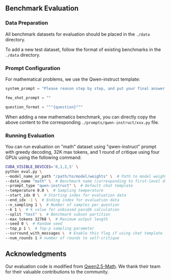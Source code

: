 
## Benchmark Evaluation

### Data Preparation

All benchmark datasets for evaluation should be placed in the `./data` directory.

To add a new test dataset, follow the format of existing benchmarks in the `./data` directory.

### Prompt Configuration

For mathematical problems, we use the Qwen-instruct template:

```python
system_prompt = "Please reason step by step, and put your final answer within \\boxed{}."

few_shot_prompt = ""

question_format = """{question}"""
```

When adding a new mathematics benchmark, you can directly copy the above content to the corresponding `./prompts/qwen-instruct/xxx.py` file.


### Running Evaluation
You can run evaluation on "math" dataset using "qwen-instruct" prompt with greedy decoding, 32K max tokens, and 1 round of critique using four GPUs using the following command:

```bash
CUDA_VISIBLE_DEVICES='0,1,2,3' \
python eval.py \
--model_name_or_path "/path/to/model/weights" \  # Path to model weights
--data_name "math" \  # Benchmark name (corresponding to first-level directory in ./data)
--prompt_type "qwen-instruct" \  # Default chat template
--temperature 0.0 \  # Sampling temperature
--start_idx 0 \  # Starting index for evaluation data
--end_idx -1 \  # Ending index for evaluation data
--n_sampling 1 \  # Number of samples per question
--k 1 \  # k value for unbiased pass@k calculation
--split "test" \  # Benchmark subset partition
--max_tokens 32768 \  # Maximum output length
--seed 0 \  # Random seed
--top_p 1 \  # Top-p sampling parameter
--surround_with_messages \  # Enable this flag if using chat template
--num_rounds 1 # number of rounds to self-critique
```

## Acknowledgments

Our evaluation code is modified from [Qwen2.5-Math](https://github.com/QwenLM/Qwen2.5-Math/tree/main/evaluation). We thank their team for their valuable contributions to the community.